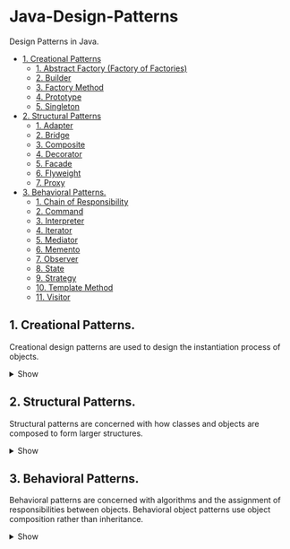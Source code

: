 # Java-Design-Patterns
Design Patterns in Java.

- [1. Creational Patterns](#creational)
  - [1. Abstract Factory (Factory of Factories) ](#AbstractFactory)
  - [2. Builder ](#Builder)
  - [3. Factory Method ](#FactoryMethod)
  - [4. Prototype ](#Prototype)
  - [5. Singleton ](#Singleton)
- [2. Structural Patterns](#structural)
  - [1. Adapter ](#Adapter)
  - [2. Bridge ](#Bridge)
  - [3. Composite ](#Composite)
  - [4. Decorator ](#Decorator)
  - [5. Facade ](#Facade)
  - [6. Flyweight ](#Flyweight)
  - [7. Proxy ](#Proxy)
- [3. Behavioral Patterns. ](#3-behavioral-patterns-)
  - [1. Chain of Responsibility ](#ChainOfResponsibility)
  - [2. Command ](#Command)
  - [3. Interpreter ](#Interpreter)
  - [4. Iterator ](#Iterator)
  - [5. Mediator ](#Mediator)
  - [6. Memento ](#Memento)
  - [7. Observer ](#Observer)
  - [8. State ](#State)
  - [9. Strategy ](#Strategy)
  - [10. Template Method ](#TemplateMethod)
  - [11. Visitor ](#Visitor)

## 1. Creational Patterns. <a name="creational"></a>
Creational design patterns are used to design the instantiation process of objects.

<details>
   <summary>Show</summary>

### 1. Abstract Factory (Factory of Factories) <a name="AbstractFactory"></a>
create a family of related objects without specifying their concrete classes.
```mermaid
---
title: Abstract Factory
---
classDiagram
    class AbstractFactory {
        <<abstract>>
        +createProductA() AbstractProductA*
        +createProductB() AbstractProductB*
    }
    
    AbstractFactory <|-- ConcreteFac1
    AbstractFactory <|-- ConcreteFac2
    
    class ConcreteFac1 {
        +createProductA() A1
        +createProductB() B1
    }

    class ConcreteFac2 {
        +createProductA() A2
        +createProductB() B2
    }
    
    class AbstractProductA
    <<abstract>> AbstractProductA
    AbstractProductA <|-- A1
    AbstractProductA <|-- A2

    class AbstractProductB
    <<abstract>> AbstractProductB
    AbstractProductB <|-- B1
    AbstractProductB <|-- B2
    
    Client --> AbstractFactory
    Client --> AbstractProductA
    Client --> AbstractProductB
    
    ConcreteFac1 ..> A1
    ConcreteFac1 ..> B1
    
    ConcreteFac2 ..> A2
    ConcreteFac2 ..> B2
```

#### 1.1 When to use the Abstract Factory Design Pattern
* A system should be independent of how its products are created, composed, and represented.
* A system should be configured with one of multiple families of products.
* A family of related product objects is designed to be used together, and you need to enforce this constraint.
* You want to provide a class library of products, and you want to reveal just their interfaces, not their implementations

### 2. Builder <a name="Builder"></a>
separate object construction from its representation (to make the object smaller).

Example: sign-up form.

```mermaid
---
title: Builder
---
classDiagram
    class Builder {
        <<abstract>>
        +buildPart() Product
    }

    note for Director "construct() { foreach: builder.buildPart() }"
    Director o-- Builder : builder
    Director : +construct()
    
    Builder <|-- ConcreteBuilder
    class ConcreteBuilder {
        +buildPart()
        +getResult() Product
    }
    
    ConcreteBuilder --> Product
```

#### 2.1 When to use the Builder Pattern
* The algorithm for creating a complex object should be independent of the parts that make up the object and how they’re
assembled.
* The construction process must allow different representations for the object that’s constructed.

#### 2.2 Builder Pattern in JDK
* java.lang.StringBuilder#append() (unsynchronized)
* java.lang.StringBuffer#append() (synchronized)

### 3. Factory Method <a name="FactoryMethod"></a>
create an instance of several derived methods.

In other words, it defines an interface for creating an object, but let subclasses decide which
class to instantiate.

Example: XML parsers for each specific XML format.
```mermaid
---
title: Factory Method
---
classDiagram
    class Creator {
        <<abstract>>
        +factoryMethod() Product*
        +operation()
    }
    
    Creator <|-- ConcreteCreatorA
    Creator <|-- ConcreteCreatorB
    
    note for ConcreteCreatorA "factoryMethod() { return new concreteProductA }"
    ConcreteCreatorA : +factoryMethod() Product
    
    ConcreteCreatorB : +factoryMethod() Product
    
    class Product {
        <<abstract>>
    }

    ConcreteProductA --|> Product
    ConcreteProductB --|> Product
```

#### 3.1 When to use the Factory Method Pattern
* A class can’t anticipate the class of objects it must create.
* A class wants its subclasses to specify the objects it creates.
* Classes delegate responsibility to one of several helper subclasses, and you want to localize the knowledge of which helper
subclass is the delegate.

### 4. Prototype <a name="Prototype"></a>
a fully initialized object is copied into another object.
```mermaid
---
title: Prototype
---
classDiagram
    class Prototype {
        <<interface>>
        +clone()
    }
    
    Prototype <|-- ConcretePrototype1
    Prototype <|-- ConcretePrototype2
    
    class ConcretePrototype1 {
        +clone()
    }

    class ConcretePrototype2 {
        +clone()
    }
    
    Client --> Prototype : prototype
    Client : +operation()    
```

#### 4.1 When to use the Prototype Design Pattern
Use the Prototype pattern when a system should be independent of how its products are created, composed, and represented; and
* When the classes to instantiate are specified at run-time, for example, by dynamic loading; or
* To avoid building a class hierarchy of factories that parallels the class hierarchy of products; or
* When instances of a class can have one of only a few different combinations of state. It may be more convenient to install a
corresponding number of prototypes and clone them rather than instantiating the class manually, each time with the appropriate
state.

#### 4.2 Prototype Pattern in JDK
* java.lang.Object#clone()
* java.lang.Cloneable

### 5. Singleton <a name="Singleton"></a>
ensure a class has only one instance, and provide a global point of access to it.
```mermaid
---
title: Singleton
---
classDiagram
    class Singleton {
        -Singleton instance
        -Singleton()
        +getInstance() Singleton
    }
```

Apart from this, there are some other ways to break the singleton pattern.
* If the class is Serializable.
* If it’s Clonable.
* It can be broken by Reflection.
* And also if, the class is loaded by multiple class loaders.

There is one simple and easier way of creating a singleton class. As of JDK 1.5, you
can create a singleton class using enums.
```java
public class SingletonEnum {

  public enum SingleEnum{
    SINGLETON_ENUM;
  }
}
```

* You will get a compile time error when you attempt to explicitly instantiate an Enum object.
* As Enum gets loaded statically, it is thread-safe.
* The clone method in Enum is final which ensures that enum constants never get cloned.
* Enum is inherently serializable, the serialization mechanism ensures that duplicate instances are never created as a result of deserialization. Instantiation
using reflection is also prohibited.
* These things ensure that no instance of an enum exists beyond the one defined by the enum
constants.

</details>

## 2. Structural Patterns. <a name="structural"></a>
Structural patterns are concerned with how classes and objects are composed to form larger structures.

<details>
   <summary>Show</summary>

### 1. Adapter <a name="Adapter"></a>
match interface of different classes.

Example: an adapter for an API.
```mermaid
---
title: Adapter
---
classDiagram
    Client --> "target" Target
    
    Target: +request()
    Target <|-- Adapter
    
    note for Adapter "request() { adaptee.specificRequest() }"
    Adapter: -Adaptee adaptee
    Adapter: +request()
    Adapter --> "adaptee" Adaptee
    Adaptee: +specificRequest()
```
#### 1.1. When to use Adapter Pattern
* There is an existing class, and its interface does not match the one you need.
* You want to create a reusable class that cooperates with unrelated or unforeseen classes, that is, classes that don’t necessarily
have compatible interfaces.
* There are several existing subclasses to be used, but it’s impractical to adapt their interface by subclassing every one. An object
adapter can adapt the interface of its parent class.

### 2. Bridge <a name="Bridge"></a>
separate an object & interface from implementation.

The Bridge Pattern’s intent is to decouple an abstraction from its implementation so that the two can vary independently. It puts
the abstraction and implementation into two different class hierarchies so that both can be extended independently.
```mermaid
---
title: Bridge
---
classDiagram
    class Abstraction {
        -Implementor implementor
        +operation() "implementor.operation()"
    }
    
    
    Abstraction <|-- RefinedAbstraction
    RefinedAbstraction: +operation()
    
    class Implementor {
        <<abstract>>
        +operation()
    }

    Abstraction *-- Implementor : "implementor"
    
    Implementor <|-- ConcreteImplementorA
    Implementor <|-- ConcreteImplementorB
    
    ConcreteImplementorA: +operation()
    ConcreteImplementorB: +operation()
```

#### 2.1 Use of Bridge Pattern
* You want to avoid a permanent binding between an abstraction and its implementation. This might be the case, for example,
when the implementation must be selected or switched at run-time.
* Both the abstractions and their implementations should be extensible by sub-classing. In this case, the Bridge pattern lets you
combine the different abstractions and implementations and extend them independently.
* Changes in the implementation of an abstraction should have no impact on clients; that is, their code should not have to be
recompiled.
* You want to share an implementation among multiple objects (perhaps using reference counting), and this fact should be hidden
from the client.

### 3. Composite <a name="Composite"></a>
a tree structure of simple and composite objects. In Composite Pattern, elements with children are called as Nodes, and elements without
children are called as Leafs.

example: XML parser, file system, HTML representation, a hierarchy.
```mermaid
---
title: Composite
---
classDiagram
    Client --> Component
    class Component {
        <<abstract>>
        +Component()
        +add(Component component)
        +remove(Component component)
        +getChildren()
        +operation()
    }
    
    Component <|-- Leaf
    Component <|-- Composite
    Component --* Composite : children
    
    Leaf: +operation()
    class Composite {
        -List~Component~ children
        +add(Component component)
        +remove(Component component)
        +getChildren()
        +operation()
    }
```

### 4. Decorator <a name="Decorator"></a>
add responsibilities to an object dynamically.
```mermaid
---
title: Decorator
---
classDiagram
    class Component {
        <<abstract>>
        +operation()
    }
    
    Component <|-- ConcreteComponent
    ConcreteComponent: +operation
    
    Component <|-- Decorator
    
    note for Decorator "operation() { component.operation() }"
    class Decorator {
        <<abstract>>
        -Component component
        +SetComponent(Component component)
        +operation()
    }
    
    Decorator <|-- ConcreteDecoratorA
    Decorator <|-- ConcreteDecoratorB
    
    ConcreteDecoratorA: +operation()
    
    class ConcreteDecoratorB {
        +operation()
        +addedBehavior()
    }
    
```

#### 4.1 When to use the Decorator Design Pattern
* To add responsibilities to individual objects dynamically and transparently, that is, without affecting other objects.
* For responsibilities that can be withdrawn.
* When extension by sub-classing is impractical. Sometimes a large number of independent extensions are possible and would
produce an explosion of subclasses to support every combination. Or a class definition may be hidden or otherwise unavailable
for sub-classing

#### 4.2 Example:
* Component: Pizza (properties: size, price)
* ConcreteComponent: VeggiePizza, MeatLoverPizza
* Decorator: Topping
* ConcreteDecorator: Cheese, Chicken, Pineapple, Onion

### 5. Facade <a name="Facade"></a>
a single class that represents an entire subsystem.
example: a mortgage application.

```mermaid
---
title: Facade
---
classDiagram
    class Facade {
        -SubSystemOne one
        -SubSystemTwo two
        -SubSystemThree three
        -SubSystemFour four
        +Facade()
        +MethodA()
        +MethodB()
    }

    Facade --> SubSystemOne
    Facade --> SubSystemTwo
    Facade --> SubSystemThree
    Facade --> SubSystemFour
    
    SubSystemOne: +MethodOne
    SubSystemTwo: +MethodTwo
    SubSystemThree: +MethodThree
    SubSystemFour: +MethodFour
```
  Note:
  a Facade same as an Adapter can wrap multiple classes, but a facade is used to an interface to simplify the use
of the complex interface, whereas, an adapter is used to convert the interface to an interface the client expects.

### 6. Flyweight <a name="Flyweight"></a>
a fine-grained instance used for efficient sharing.
```mermaid
---
title: Flyweight
---
classDiagram
    note for FlyweightFactory "getFlyweight(int key)\n{\n  if flyweight[key]\n    return\n  else\n    create\n}"
    class FlyweightFactory {
        -HashTable~Flyweight~ flyweights
        +getFlyweight(int key)
    }
    
    FlyweightFactory *.. Flyweight : flyweights
    
    class Flyweight {
        <<abstract>>
        +operation(int extrinsicState)
    }
    
    Flyweight <|-- ConcreteFlyweight
    Flyweight <|-- UnsharedConcreteFlyweight
    
    class ConcreteFlyweight {
        -allState
        +operation(int extrinsicState)
    }
    
    class UnsharedConcreteFlyweight {
        -intrinsicState
        +operation(int extrinsicState)
    }
    
    Client --> ConcreteFlyweight
    Client --> UnsharedConcreteFlyweight
    Client --> FlyweightFactory
```

#### 6.1 When to use the Flyweight Pattern
Apply the Flyweight pattern when all the following are true:
* An application uses a large number of objects.
* Storage costs are high because of the sheer quantity of objects.
* Most object state can be made extrinsic.
* Many groups of objects may be replaced by relatively few shared objects once extrinsic state is removed.
* The application doesn’t depend on object identity. Since flyweight objects may be shared, identity tests will return true for
conceptually distinct objects.

### 7. Proxy <a name="Proxy"></a>
an object representing another object, which may be remote, expensive
to create or in need of being secured.
```mermaid
---
title: Proxy
---
classDiagram
    Client --> Subject
    
    class Subject {
        <<interface>>
        +request()
    }
    
    Subject <|-- RealSubject
    Subject <|-- Proxy
    
    RealSubject: +request()
    RealSubject <-- Proxy : realSubject
    
    note for Proxy "request() { realSubject.request() }"
    Proxy: -Subject realSubject
    Proxy: +request()
```

</details>

## 3. Behavioral Patterns. <a name="behavioral"></a>
Behavioral patterns are concerned with algorithms and the assignment of responsibilities between objects.
Behavioral object patterns use object composition rather than inheritance.

<details>
   <summary>Show</summary>

### 1. Chain of Responsibility <a name="ChainOfResponsibility"></a>
### 2. Command <a name="Command"></a>
### 3. Interpreter <a name="Interpreter"></a>
### 4. Iterator <a name="Iterator"></a>
### 5. Mediator <a name="Mediator"></a>
### 6. Memento <a name="Memento"></a>
### 7. Observer <a name="Observer"></a>
### 8. State <a name="State"></a>
### 9. Strategy <a name="Strategy"></a>
### 10. Template Method <a name="TemplateMethod"></a>
### 11. Visitor <a name="Visitor"></a>

</details>